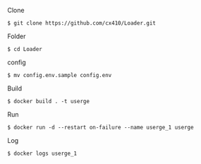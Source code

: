Clone
```
$ git clone https://github.com/cx410/Loader.git
```
Folder
```
$ cd Loader
````
config
```
$ mv config.env.sample config.env
```
Build
```
$ docker build . -t userge
```
Run
```
$ docker run -d --restart on-failure --name userge_1 userge
```
Log
```
$ docker logs userge_1
```

